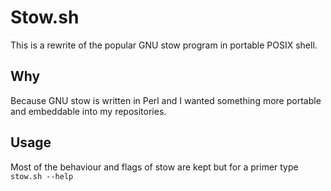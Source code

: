 # Stow.sh

This is a rewrite of the popular GNU stow program in portable POSIX shell.

## Why

Because GNU stow is written in Perl and I wanted something more portable and
embeddable into my repositories.

## Usage

Most of the behaviour and flags of stow are kept but for a primer type `stow.sh --help`
